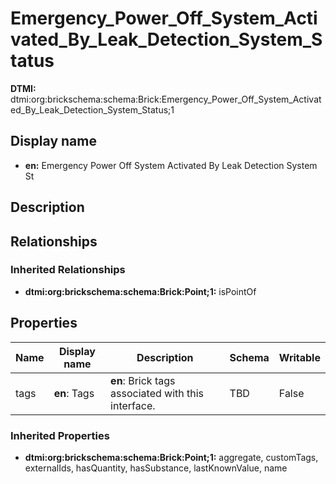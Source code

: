 # Emergency_Power_Off_System_Activated_By_Leak_Detection_System_Status
**DTMI:** dtmi:org:brickschema:schema:Brick:Emergency_Power_Off_System_Activated_By_Leak_Detection_System_Status;1
## Display name
- **en:** Emergency Power Off System Activated By Leak Detection System St
## Description
## Relationships
### Inherited Relationships
* **dtmi:org:brickschema:schema:Brick:Point;1:** isPointOf
## Properties
|Name|Display name|Description|Schema|Writable|
|-|-|-|-|-|
|tags|**en**: Tags|**en**: Brick tags associated with this interface.|TBD|False|
### Inherited Properties
* **dtmi:org:brickschema:schema:Brick:Point;1:** aggregate, customTags, externalIds, hasQuantity, hasSubstance, lastKnownValue, name
